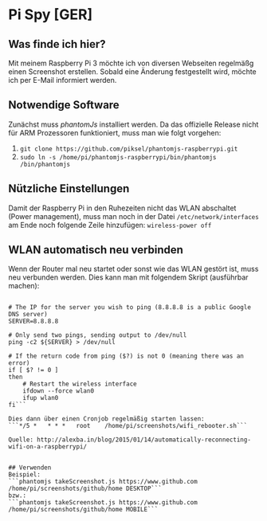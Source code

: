 # Pi Spy [GER]
## Was finde ich hier?
Mit meinem Raspberry Pi 3 möchte ich von diversen Webseiten regelmäßg einen Screenshot erstellen.
Sobald eine Änderung festgestellt wird, möchte ich per E-Mail informiert werden.

## Notwendige Software
Zunächst muss *phantomJs* installiert werden. Da das offizielle Release nicht für ARM Prozessoren 
funktioniert, muss man wie folgt vorgehen:
1. `git clone https://github.com/piksel/phantomjs-raspberrypi.git`
2. `sudo ln -s /home/pi/phantomjs-raspberrypi/bin/phantomjs /bin/phantomjs`

## Nützliche Einstellungen
Damit der Raspberry Pi in den Ruhezeiten nicht das WLAN abschaltet (Power management), muss man noch
in der Datei `/etc/network/interfaces` am Ende noch folgende Zeile hinzufügen:
```wireless-power off```

## WLAN automatisch neu verbinden
Wenn der Router mal neu startet oder sonst wie das WLAN gestört ist, muss neu verbunden werden.
Dies kann man mit folgendem Skript (ausführbar machen):
```#!/bin/bash

# The IP for the server you wish to ping (8.8.8.8 is a public Google DNS server)
SERVER=8.8.8.8

# Only send two pings, sending output to /dev/null
ping -c2 ${SERVER} > /dev/null

# If the return code from ping ($?) is not 0 (meaning there was an error)
if [ $? != 0 ]
then
    # Restart the wireless interface
    ifdown --force wlan0
    ifup wlan0
fi```

Dies dann über einen Cronjob regelmäßig starten lassen:
```*/5 *   * * *   root    /home/pi/screenshots/wifi_rebooter.sh```

Quelle: http://alexba.in/blog/2015/01/14/automatically-reconnecting-wifi-on-a-raspberrypi/


## Verwenden
Beispiel:
```phantomjs takeScreenshot.js https://www.github.com /home/pi/screenshots/github/home DESKTOP```
bzw.:
```phantomjs takeScreenshot.js https://www.github.com /home/pi/screenshots/github/home MOBILE```
